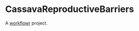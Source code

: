 # CassavaReproductiveBarriers

A [workflowr][] project.

[workflowr]: https://github.com/workflowr/workflowr
